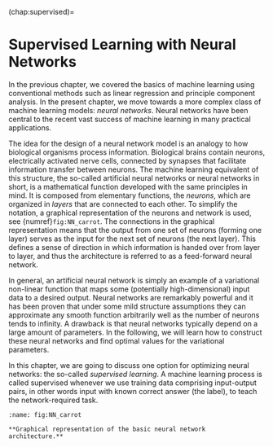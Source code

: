 (chap:supervised)=
# Supervised Learning with Neural Networks




In the previous chapter, we covered the basics of machine learning using
conventional methods such as linear regression and principle component
analysis. In the present chapter, we move towards a more complex class
of machine learning models: *neural networks*. Neural networks have been
central to the recent vast success of machine learning in many practical
applications.

The idea for the design of a neural network model is an analogy to how
biological organisms process information. Biological brains contain
neurons, electrically activated nerve cells, connected by synapses that
facilitate information transfer between neurons. The machine learning
equivalent of this structure, the so-called artificial neural networks
or neural networks in short, is a mathematical function developed with
the same principles in mind. It is composed from elementary functions,
the *neurons*, which are organized in *layers* that are connected to
each other. To simplify the notation, a graphical representation of the
neurons and network is used, see {numref}`fig:NN_carrot`. The
connections in the graphical representation means that the output from
one set of neurons (forming one layer) serves as the input for the next
set of neurons (the next layer). This defines a sense of direction in
which information is handed over from layer to layer, and thus the
architecture is referred to as a feed-forward neural network.

In general, an artificial neural network is simply an example of a
variational non-linear function that maps some (potentially
high-dimensional) input data to a desired output. Neural networks are
remarkably powerful and it has been proven that under some mild
structure assumptions they can approximate any smooth function
arbitrarily well as the number of neurons tends to infinity. A drawback
is that neural networks typically depend on a large amount of
parameters. In the following, we will learn how to construct these
neural networks and find optimal values for the variational parameters.

In this chapter, we are going to discuss one option for optimizing
neural networks: the so-called *supervised learning*. A machine learning
process is called supervised whenever we use training data comprising
input-output pairs, in other words input with known correct answer (the
label), to teach the network-required task.

```{figure} ../../_static/lecture_specific/supervised-ml_w_NN/NN_carrot.png
:name: fig:NN_carrot

**Graphical representation of the basic neural network
architecture.**
```
